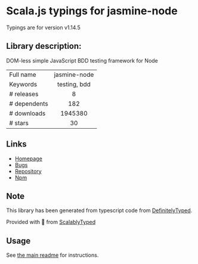 
# Scala.js typings for jasmine-node

Typings are for version v1.14.5

## Library description:
DOM-less simple JavaScript BDD testing framework for Node

|                    |                 |
| ------------------ | :-------------: |
| Full name          | jasmine-node |
| Keywords           | testing, bdd |
| # releases         | 8 |
| # dependents       | 182 |
| # downloads        | 1945380 |
| # stars            | 30 |

## Links
- [Homepage](https://github.com/mhevery/jasmine-node)
- [Bugs](https://github.com/mhevery/jasmine-node/issues)
- [Repository](https://github.com/mhevery/jasmine-node)
- [Npm](https://www.npmjs.com/package/jasmine-node)
    


## Note
This library has been generated from typescript code from [DefinitelyTyped](https://definitelytyped.org).

Provided with :purple_heart: from [ScalablyTyped](https://github.com/oyvindberg/ScalablyTyped)

## Usage
See [the main readme](../../readme.md) for instructions.


